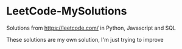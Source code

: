 ﻿# LeetCode-MySolutions
Solutions from https://leetcode.com/ in Python, Javascript and SQL

These solutions are my own solution, I'm just trying to improve
